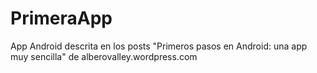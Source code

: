 PrimeraApp
==========

App Android descrita en los posts "Primeros pasos en Android: una app muy sencilla" de alberovalley.wordpress.com